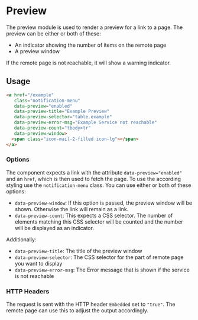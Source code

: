 # Preview

The preview module is used to render a preview for a link to a page. The preview can be either or both of these:

* An indicator showing the number of items on the remote page
* A preview window

If the remote page is not reachable, it will show a warning indicator.

## Usage

```html
<a href="/example"
   class="notification-menu"
   data-preview="enabled"
   data-preview-title="Example Preview"
   data-preview-selector="table.example"
   data-preview-error-msg="Example Service not reachable"
   data-preview-count="tbody>tr"
   data-preview-window>
  <span class="icon-mail-2-filled icon-lg"></span>
</a>
```

### Options

The component expects a link with the attribute `data-preview="enabled"` and an `href`, which is then used to fetch the page. To use the according styling use the `notification-menu` class. You can use either or both of these options:

* `data-preview-window`: If this option is passed, the preview window will be shown. Otherwise the link will remain as a link.
* `data-preview-count`: This expects a CSS selector. The number of elements matching this CSS selector will be counted and the number will be displayed as an indicator.

Additionally:

* `data-preview-title`: The title of the preview window
* `data-preview-selector`: The CSS selector for the part of remote page you want to display
* `data-preview-error-msg`: The Error message that is shown if the service is not reachable

### HTTP Headers

The request is sent with the HTTP header `Embedded` set to `"true"`. The remote page can use this to adjust the output accordingly.
